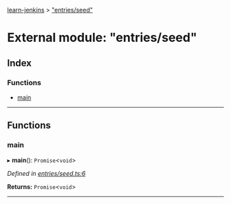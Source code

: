 [learn-jenkins](../README.md) > ["entries/seed"](../modules/_entries_seed_.md)

# External module: "entries/seed"

## Index

### Functions

* [main](_entries_seed_.md#main)

---

## Functions

<a id="main"></a>

###  main

▸ **main**(): `Promise`<`void`>

*Defined in [entries/seed.ts:6](https://github.com/jmeyers91/ts-app/blob/2005cf1/src/entries/seed.ts#L6)*

**Returns:** `Promise`<`void`>

___

